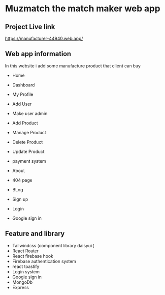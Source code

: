 # Muzmatch the match maker web app

## Project Live link

https://manufacturer-44940.web.app/

## Web app information

In this website i add some manufacture product that client can buy

- Home
- Dashboard
- My Profile
- Add User
- Make user admin
- Add Product
- Manage Product
- Delete Product
- Update Product

- payment system
- About
- 404 page
- BLog
- Sign up
- Login
- Google sign in

## Feature and library

- Tailwindcss (component library daisyui )
- React Router
- React firebase hook
- Firebase authentication system
- react toastify
- Login system
- Google sign in
- MongoDb
- Express
